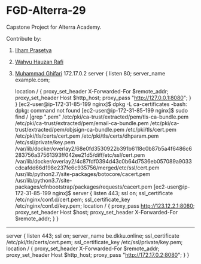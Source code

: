# FGD-Alterra-29
Capstone Project for Alterra Academy.

Contribute by: 
1. [Ilham Prasetya](https://github.com/ilse31)
2. [Wahyu Hauzan Rafi](https://github.com/whauzan)
3. [Muhammad Ghifari](https://github.com/Ghynmo)
172.17.0.2
server {
    listen 80;
    server_name example.com;

    location / {
        proxy_set_header   X-Forwarded-For $remote_addr;
        proxy_set_header   Host $http_host;
        proxy_pass         "http://127.0.0.1:8080";
    }
}
[ec2-user@ip-172-31-85-199 nginx]$ dpkg -L ca-certificates
-bash: dpkg: command not found
[ec2-user@ip-172-31-85-199 nginx]$ sudo find / |grep "\.pem"
/etc/pki/ca-trust/extracted/pem/tls-ca-bundle.pem
/etc/pki/ca-trust/extracted/pem/email-ca-bundle.pem
/etc/pki/ca-trust/extracted/pem/objsign-ca-bundle.pem
/etc/pki/tls/cert.pem
/etc/pki/tls/certs/cert.pem
/etc/pki/tls/certs/dhparam.pem
/etc/ssl/private/key.pem
/var/lib/docker/overlay2/68e0fd3530922b391b6118c0b87b5a4f6486c6283756a37561393ff042ee21d5/diff/etc/ssl/cert.pem
/var/lib/docker/overlay2/4c87fdf0394d43c0b64d7536eb057089a9033cdcafdd66d198e237fe6c935756/merged/etc/ssl/cert.pem
/usr/lib/python2.7/site-packages/botocore/cacert.pem
/usr/lib/python3.7/site-packages/cfnbootstrap/packages/requests/cacert.pem
[ec2-user@ip-172-31-85-199 nginx]$ 
server {
  listen 443;
  ssl on;
  ssl_certificate /etc/nginx/conf.d/cert.pem;
  ssl_certificate_key /etc/nginx/conf.d/key.pem;
  location / {
  proxy_pass http://123.12.2.1:8080;
  proxy_set_header Host $host;
  proxy_set_header X-Forwarded-For $remote_addr;
 }
}
----------
server {
    listen 443;
    ssl on;
    server_name be.dkku.online;
    ssl_certificate /etc/pki/tls/certs/cert.pem;
    ssl_certificate_key /etc/ssl/private/key.pem;
    location / {
        proxy_set_header   X-Forwarded-For $remote_addr;
        proxy_set_header   Host $http_host;
        proxy_pass         "http://172.17.0.2:8080";
    }
}
